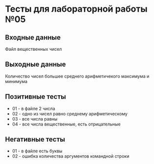 # Тесты для лабораторной работы №05

## Входные данные
Файл вещественных чисел

## Выходные данные
Количество чисел большее среднего арифметичекого максимума и минимума

## Позитивные тесты
- 01 - в файле 2 числа
- 02 - одно из чисел равно среднему арифметическому
- 03 - все числа равны
- 04 - все числа вещественные, есть отрицательные

## Негативные тесты
- 01 - в файле есть буквы
- 02 - ошибка количества аргументов командной строки
